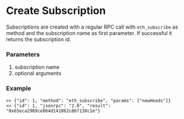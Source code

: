 # Create Subscription

Subscriptions are created with a regular RPC call with `eth_subscribe` as method and the
subscription name as first parameter. If successful it returns the subscription id.

### Parameters

1. subscription name
2. optional arguments

### Example

    >> {"id": 1, "method": "eth_subscribe", "params": ["newHeads"]}
    << {"id": 1, "jsonrpc": "2.0", "result": "0x65eca2989ce064d141862c8b7138c1e"}
